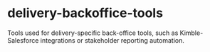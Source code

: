 # delivery-backoffice-tools
Tools used for delivery-specific back-office tools, such as Kimble-Salesforce integrations or stakeholder reporting automation.
